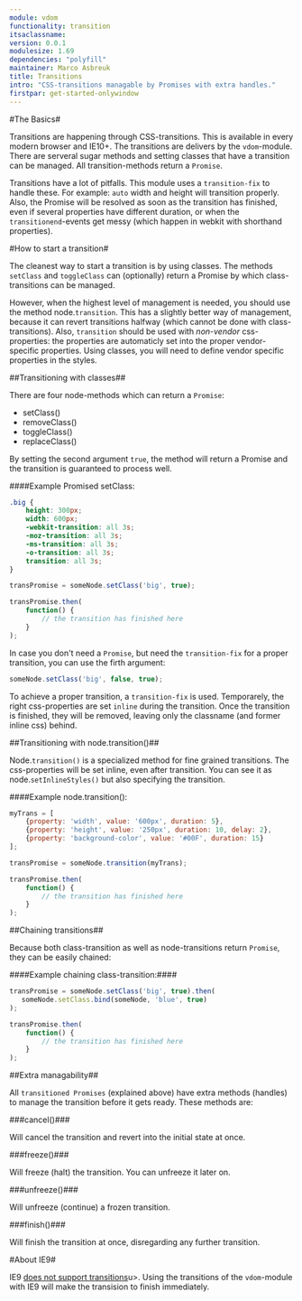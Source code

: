 ```yaml
---
module: vdom
functionality: transition
itsaclassname:
version: 0.0.1
modulesize: 1.69
dependencies: "polyfill"
maintainer: Marco Asbreuk
title: Transitions
intro: "CSS-transitions managable by Promises with extra handles."
firstpar: get-started-onlywindow
---
```




#The Basics#

Transitions are happening through CSS-transitions. This is available in every modern browser and IE10+. The transitions are delivers by the `vdom`-module. There are serveral sugar methods and setting classes that have a transition can be managed. All transition-methods return a `Promise`.

Transitions have a lot of pitfalls. This module uses a `transition-fix` to handle these. For example: `auto` width and height will transition properly. Also, the Promise will be resolved as soon as the transition has finished, even if several properties have different duration, or when the `transitionend`-events get messy (which happen in webkit with shorthand properties).



#How to start a transition#

The cleanest way to start a transition is by using classes. The methods `setClass` and `toggleClass` can (optionally) return a Promise by which class-transitions can be managed.

However, when the highest level of management is needed, you should use the method node.`transition`. This has a slightly better way of management, because it can revert transitions halfway (which cannot be done with class-transitions). Also, `transition` should be used with *non-vendor* css-properties: the properties are automaticly set into the proper vendor-specific properties. Using classes, you will need to define vendor specific properties in the styles.


##Transitioning with classes##

There are four node-methods which can return a `Promise`:

* setClass()
* removeClass()
* toggleClass()
* replaceClass()

By setting the second argument `true`, the method will return a Promise and the transition is guaranteed to process well.

####Example Promised setClass:

```css
.big {
    height: 300px;
    width: 600px;
    -webkit-transition: all 3s;
    -moz-transition: all 3s;
    -ms-transition: all 3s;
    -o-transition: all 3s;
    transition: all 3s;
}
```

```js
transPromise = someNode.setClass('big', true);

transPromise.then(
    function() {
        // the transition has finished here
    }
);
```


In case you don't need a `Promise`, but need the `transition-fix` for a proper transition, you can use the firth argument:

```js
someNode.setClass('big', false, true);
```


To achieve a proper transition, a `transition-fix` is used. Temporarely, the right css-properties are set `inline` during the transition. Once the transition is finished, they will be removed, leaving only the classname (and former inline css) behind.


##Transitioning with node.transition()##

Node.`transition()` is a specialized method for fine grained transitions. The css-properties will be set inline, even after transition. You can see it as node.`setInlineStyles()` but also specifying the transition.


####Example node.transition():

```js
myTrans = [
    {property: 'width', value: '600px', duration: 5},
    {property: 'height', value: '250px', duration: 10, delay: 2},
    {property: 'background-color', value: '#00F', duration: 15}
];

transPromise = someNode.transition(myTrans);

transPromise.then(
    function() {
        // the transition has finished here
    }
);
```


##Chaining transitions##

Because both class-transition as well as node-transitions return `Promise`, they can be easily chained:

####Example chaining class-transition:####

```js
transPromise = someNode.setClass('big', true).then(
   someNode.setClass.bind(someNode, 'blue', true)
);

transPromise.then(
    function() {
        // the transition has finished here
    }
);
```



##Extra managability##

All `transitioned Promises` (explained above) have extra methods (handles) to manage the transition before it gets ready. These methods are:


###cancel()###

Will cancel the transition and revert into the initial state at once.


###freeze()###

Will freeze (halt) the transition. You can unfreeze it later on.


###unfreeze()###

Will unfreeze (continue) a frozen transition.


###finish()###

Will finish the transition at once, disregarding any further transition.


#About IE9#

IE9 <u>does not support transitions</u>u>. Using the transitions of the `vdom`-module with IE9 will make the transision to finish immediately.